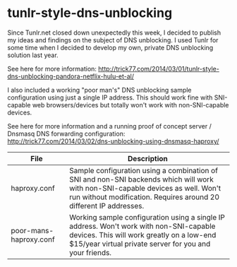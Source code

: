 tunlr-style-dns-unblocking
==========================

Since Tunlr.net closed down unexpectedly this week, I decided to publish my ideas and findings on the subject of DNS unblocking. I used Tunlr for some time when I decided to develop my own, private DNS unblocking solution last year.

See here for more information: http://trick77.com/2014/03/01/tunlr-style-dns-unblocking-pandora-netflix-hulu-et-al/

I also included a working "poor man's" DNS unblocking sample configuration using just a single IP address. This should work fine with SNI-capable web browsers/devices but totally won't work with non-SNI-capable devices.

See here for more information and a running proof of concept server / Dnsmasq DNS forwarding configuration: http://trick77.com/2014/03/02/dns-unblocking-using-dnsmasq-haproxy/

| File | Description          |
| ------------- | ----------- |
| haproxy.conf      | Sample configuration using a combination of SNI and non-SNI backends which will work with non-SNI-capable devices as well. Won't run without modification. Requires around 20 different IP addresses.|
| poor-mans-haproxy.conf     | Working sample configuration using a single IP address. Won't work with non-SNI-capable devices. This will work greatly on a low-end $15/year virtual private server for you and your friends.    |
